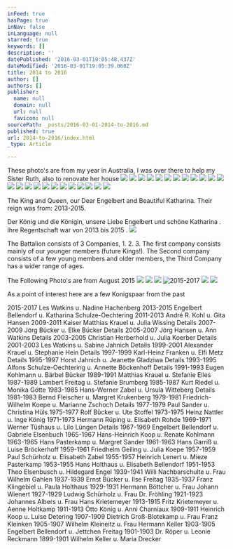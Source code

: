 ```yaml
---
inFeed: true
hasPage: true
inNav: false
inLanguage: null
starred: true
keywords: []
description: ''
datePublished: '2016-03-01T19:05:48.437Z'
dateModified: '2016-03-01T19:05:39.068Z'
title: 2014 to 2016
author: []
authors: []
publisher:
  name: null
  domain: null
  url: null
  favicon: null
sourcePath: _posts/2016-03-01-2014-to-2016.md
published: true
url: 2014-to-2016/index.html
_type: Article

---
```

These photo's are from my year in Australia, I was over there to help my Sister Ruth, also to renovate her house
![](https://the-grid-user-content.s3-us-west-2.amazonaws.com/e24e75d9-3ebf-4c50-873b-6dc6d5f9bd2b.jpg)
![](https://s3-us-west-2.amazonaws.com/the-grid-img/p/91a7d8d6624f9eac970f9735cf8b7b4ad59dfe41.jpg)
![](https://s3-us-west-2.amazonaws.com/the-grid-img/p/05c8074a122d7fadd0bdcf11fab8b9deae462dff.jpg)
![](https://s3-us-west-2.amazonaws.com/the-grid-img/p/8305129561887b6726ca914d229b9d502d56921d.jpg)
![](https://s3-us-west-2.amazonaws.com/the-grid-img/p/aa6ade962bedbb0ff2d62abdc41b1aedadb43e6c.jpg)
![](https://the-grid-user-content.s3-us-west-2.amazonaws.com/41f2a2ab-4d31-40db-a6c5-d02f87823466.JPG)
![](https://s3-us-west-2.amazonaws.com/the-grid-img/p/87215de3d084e156dd06d25e63ebe965346f7a6c.jpg)
![](https://the-grid-user-content.s3-us-west-2.amazonaws.com/427bd6c9-59c7-4ad1-a032-8622dfc48efb.JPG)
![](https://s3-us-west-2.amazonaws.com/the-grid-img/p/e72a7a74bf8777ec3d067f97c9b0ebf57d473e1f.jpg)
![](https://the-grid-user-content.s3-us-west-2.amazonaws.com/b82b1f06-f8df-47c9-8be4-729f11f43c1e.JPG)
![](https://the-grid-user-content.s3-us-west-2.amazonaws.com/8f031e5b-8b83-43dc-89fe-4b14248d8321.JPG)
![](https://s3-us-west-2.amazonaws.com/the-grid-img/p/ce7d10b31f15d6349cf7860089d91b897b81dfb5.jpg)
![](https://s3-us-west-2.amazonaws.com/the-grid-img/p/6d7967b7ba092c3bbe6ff34390169fb4d1f7c5f0.jpg)
![](https://s3-us-west-2.amazonaws.com/the-grid-img/p/e4fd339e1d8d1dd88e4321fedc7b0c844ac119f6.jpg)
![](https://the-grid-user-content.s3-us-west-2.amazonaws.com/a469f179-18c8-428b-adc1-f07cfb908d4d.JPG)
![](https://the-grid-user-content.s3-us-west-2.amazonaws.com/bc975b9e-5cde-497d-baa9-2ecd8500229d.JPG)
![](https://the-grid-user-content.s3-us-west-2.amazonaws.com/56b871f6-3514-4ef2-885c-79ec3987a941.JPG)
![](https://the-grid-user-content.s3-us-west-2.amazonaws.com/a1d58ca0-89fb-49de-86f2-76d8d1541fc5.jpg)
![](https://the-grid-user-content.s3-us-west-2.amazonaws.com/59daf68e-cc3d-4833-8f58-54219cd20121.JPG)
![](https://the-grid-user-content.s3-us-west-2.amazonaws.com/78378919-1fd5-4589-805c-889a1d77348e.JPG)
![](https://s3-us-west-2.amazonaws.com/the-grid-img/p/c6e535befae2be165e1f6e8b834cb4724adaed3b.jpg)
![](https://s3-us-west-2.amazonaws.com/the-grid-img/p/085bc5e97bd53a0cafde70ee813029f9f028d21a.jpg)
![](https://s3-us-west-2.amazonaws.com/the-grid-img/p/3d9d3ac3aafb11b5d14787cf84643f24097064d0.jpg)
![](https://the-grid-user-content.s3-us-west-2.amazonaws.com/1a1510dd-1067-4f6a-8e5e-c0abc9694086.JPG)

The King and Queen, our Dear Engelbert and Beautiful Katharina. Their reign was from: 2013-2015\.

Der König und die Königin, unsere Liebe Engelbert und schöne Katharina . Ihre Regentschaft war von 2013 bis 2015 .
![](https://s3-us-west-2.amazonaws.com/the-grid-img/p/59c92d4b47f6392783c85f843cf2c9ab775479b6.jpg)

The Battalion consists of 3 Companies, 1\. 2\. 3\. The first company consists mainly of our younger members (future Kings!). The Second company consists of a few young members and older members, the Third Company has a wider range of ages.

The Following Photo's are from August 2015
![](https://s3-us-west-2.amazonaws.com/the-grid-img/p/cfbfc745f09a2b66b52303c3fcf06949ae1fff93.jpg)
![](https://s3-us-west-2.amazonaws.com/the-grid-img/p/caf7ce398ddaa4ebce876772e11a35fbaca05589.jpg)
![](https://the-grid-user-content.s3-us-west-2.amazonaws.com/54617648-8bcb-4a23-9b8d-afa8e160a0ff.JPG)
![2015-2017](https://s3-us-west-2.amazonaws.com/the-grid-img/p/58d88fa9f4ee2ec4e20d7e6edbd4265d03b239b0.jpg)
![](https://s3-us-west-2.amazonaws.com/the-grid-img/p/487620ff3120d12fea4f33ea498829301acf7559.jpg)
![](https://s3-us-west-2.amazonaws.com/the-grid-img/p/7b9f369dc1c98a75019eaca00cb008b721b37544.jpg)

As a point of interest here are a few Konigspaar from the past

2015-2017
Les Watkins u. Nadine Hachenberg
2013-2015 Engelbert Bellendorf u. Katharina Schulze-Oechtering
2011-2013
André R. Kohl u. Gita Hansen
2009-2011
Kaiser Matthias Krauel u. Julia Wissing
Details
2007-2009
Jörg Bücker u. Elke Bücker
Details
2005-2007
Jörg Hansen u. Ann Watkins
Details
2003-2005
Christian Herberhold u. Julia Koerber
Details
2001-2003
Les Watkins u. Sabine Jahnich
Details
1999-2001
Alexander Krauel u. Stephanie Hein
Details
1997-1999
Karl-Heinz Franken u. Elfi Metz
Details
1995-1997
Horst Jahnich u. Jeanette Gladziwa
Details
1993-1995
Alfons Schulze-Oechtering u. Annette Böckenhoff
Details
1991-1993
Eugen Kohlmann u. Bärbel Bücker
1989-1991
Matthias Krauel u. Stefanie Elles
1987-1989
Lambert Freitag u. Stefanie Brumberg
1985-1987
Kurt Riedel u. Monika Götte
1983-1985
Hans-Werner Zabel u. Ursula Witteberg
Details
1981-1983
Bernd Fleischer u. Margret Krukenberg
1979-1981
Friedrich-Wilhelm Koepe u. Marianne Zschoch
Details
1977-1979
Paul Sander u. Christina Hüls
1975-1977
Rolf Bücker u. Ute Stoffel
1973-1975
Heinz Nattler u. Inge König
1971-1973
Hermann Rüping u. Elisabeth Rohde
1969-1971
Werner Tüshaus u. Lilo Lüngen
Details
1967-1969
Engelbert Bellendorf u. Gabriele Elsenbuch
1965-1967
Hans-Heinrich Koop u. Renate Kohlmann
1963-1965
Hans Pasterkamp u. Margret Sander
1961-1963
Hans Garriß u. Luise Bröckerhoff
1959-1961
Friedhelm Geiling u. Julia Koepe
1957-1959
Paul Schürholz u. Elisabeth Zabel
1955-1957
Heinrich Lenert u. Mieze Pasterkamp
1953-1955
Hans Holthaus u. Elisabeth Bellendorf
1951-1953
Theo Elsenbusch u. Hildegard Engel
1939-1941
Willi Nachbarschulte u. Frau Wilhelm Gahlen
1937-1939
Ernst Bücker u. Ilse Freitag
1935-1937
Franz Klingebiel u. Paula Holthaus
1929-1931
Hermann Böttcher u. Frau Johann Wienert
1927-1929
Ludwig Schürholz u. Frau Dr. Fröhling
1921-1923
Johannes Albers u. Frau Hans Krietemeyer
1913-1915
Fritz Krietemeyer u. Aenne Holtkamp
1911-1913
Ötto König u. Anni Charniaux
1909-1911
Heinrich Koop u. Luise Detering
1907-1909
Dietrich Groß-Blotekamp u. Frau Franz Kleinken
1905-1907
Wilhelm Kleineitz u. Frau Hermann Keller
1903-1905
Engelbert Bellendorf u. Jettchen Freitag
1901-1903
Dr. Röper u. Leonie Reckmann
1899-1901
Wilhelm Keller u. Maria Drecker